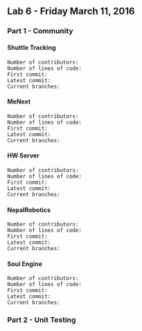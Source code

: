 ## Lab 6 - Friday March 11, 2016

### Part 1 - Community

#### Shuttle Tracking
	Number of contributors:  
	Number of lines of code:  
	First commit:  
	Latest commit:  
	Current branches:  

#### MeNext
	Number of contributors:  
	Number of lines of code:  
	First commit:  
	Latest commit:  
	Current branches:  

#### HW Server
	Number of contributors:  
	Number of lines of code:  
	First commit:  
	Latest commit:  
	Current branches:  

#### NepalRobotics
	Number of contributors:  
	Number of lines of code:  
	First commit:  
	Latest commit:  
	Current branches:  

#### Soul Engine
	Number of contributors:  
	Number of lines of code:  
	First commit:  
	Latest commit:  
	Current branches:  

### Part 2 - Unit Testing
